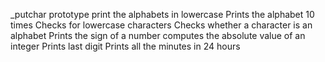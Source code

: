 _putchar prototype
print the alphabets in lowercase
Prints the alphabet 10 times
Checks for lowercase characters
Checks whether a character is an alphabet
Prints the sign of a number
computes the absolute value of an integer
Prints last digit
Prints all the minutes in 24 hours
